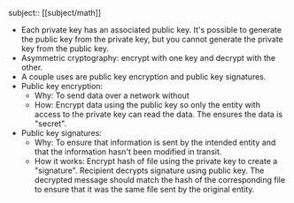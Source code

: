 subject:: [[subject/math]]

- Each private key has an associated public key. It's possible to generate the public key from the private key, but you cannot generate the private key from the public key.
- Asymmetric cryptography: encrypt with one key and decrypt with the other.
- A couple uses are public key encryption and public key signatures.
- Public key encryption:
	- Why: To send data over a network without
	- How: Encrypt data using the public key so only the entity with access to the private key can read the data. The ensures the data is "secret".
- Public key signatures:
	- Why: To ensure that information is sent by the intended entity and that the information hasn't been modified in transit.
	- How it works: Encrypt hash of file using the private key to create a "signature". Recipient decrypts signature using public key. The decrypted message should match the hash of the corresponding file to ensure that it was the same file sent by the original entity.
